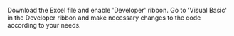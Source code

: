 Download the Excel file and enable 'Developer' ribbon.
Go to 'Visual Basic' in the Developer ribbon and make necessary changes to the code according to your needs.
